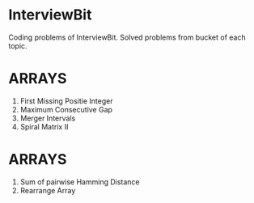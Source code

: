 # InterviewBit
Coding problems of InterviewBit. Solved problems from bucket of each topic.

ARRAYS
======================================
1. First Missing Positie Integer
2. Maximum Consecutive Gap
3. Merger Intervals
4. Spiral Matrix II

ARRAYS
======================================
1. Sum of pairwise Hamming Distance
2. Rearrange Array